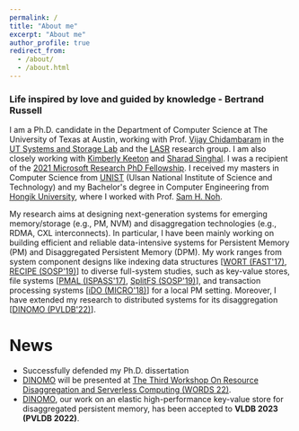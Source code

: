 ```yaml
---
permalink: /
title: "About me"
excerpt: "About me"
author_profile: true
redirect_from: 
  - /about/
  - /about.html
---
```


### Life inspired by love and guided by knowledge - Bertrand Russell

I am a Ph.D. candidate in the Department of Computer Science at The University of Texas at Austin,
working with Prof. [Vijay Chidambaram](http://www.cs.utexas.edu/~vijay/) in the
[UT Systems and Storage Lab](http://utsaslab.cs.utexas.edu/) and the [LASR](https://www.cs.utexas.edu/lasr/) 
research group. I am also closely working with [Kimberly Keeton](https://scholar.google.co.kr/citations?user=wR_tv-kAAAAJ&hl=en&oi=ao) 
and [Sharad Singhal](https://scholar.google.co.kr/citations?user=_CKGpJ0AAAAJ&hl=en&oi=sra).
I was a recipient of the [2021 Microsoft Research PhD Fellowship](https://www.microsoft.com/en-us/research/academic-program/phd-fellowship/#!fellows).
I received my masters in Computer Science from [UNIST](https://www.unist.ac.kr/) 
(Ulsan National Institute of Science and Technology) and my Bachelor's degree in Computer Engineering 
from [Hongik University](https://en.hongik.ac.kr/index.do), where I worked with Prof. [Sam H. Noh](http://next.unist.ac.kr/professor).

My research aims at designing next-generation systems for emerging memory/storage (e.g., PM, NVM) and disaggregation 
technologies (e.g., RDMA, CXL interconnects). In particular, I have been mainly working on building efficient and reliable 
data-intensive systems for Persistent Memory (PM) and Disaggregated Persistent Memory (DPM). My work ranges from 
system component designs like indexing data structures [[WORT (FAST'17)](https://sekwonlee.github.io/publications/fast17), 
[RECIPE (SOSP'19)](https://sekwonlee.github.io/publications/sosp19_recipe)] to diverse full-system studies, such as key-value stores, 
file systems [[PMAL (ISPASS'17)](https://sekwonlee.github.io/publications/ispass17), 
[SplitFS (SOSP'19)](https://sekwonlee.github.io/publications/sosp19_splitfs)], and transaction processing systems 
[[iDO (MICRO'18)](https://sekwonlee.github.io/publications/micro18)] for a local PM setting. Moreover, I have extended my research to 
distributed systems for its disaggregation [[DINOMO (PVLDB'22)](https://sekwonlee.github.io/publications/vldb23_dinomo)].

# News
* Successfully defended my Ph.D. dissertation
* [DINOMO](https://sekwonlee.github.io/publications/vldb23_dinomo) will be presented at [The Third Workshop On Resource Disaggregation and Serverless Computing (WORDS 22)](https://www.wordsworkshop.org/).
* [DINOMO](https://sekwonlee.github.io/publications/vldb23_dinomo), our work on an elastic high-performance key-value store for disaggregated persistent memory, has been accepted to <b>VLDB 2023 (PVLDB 2022)</b>.
